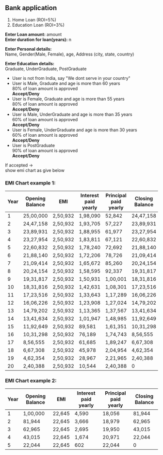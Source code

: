 ## Bank application

1. Home Loan (ROI=5%)
2. Education Loan (ROI=3%)

**Enter Loan amount:** amount  
**Enter duration for loan(years):** n  

**Enter Personal details:**  
	Name, Gender(Male, Female), age, Address (city, state, country)  

**Enter Education details:**  
Graduate, UnderGraduate, PostGraduate


- User is not from India, say "We dont serve in your country"
- User is Male, Graduate and age is more than 60 years  
	80% of loan amount is approved  
	**Accept/Deny**  
- User is Female, Graduate and age is more than 55 years  
	80% of loan amount is approved  
	**Accept/Deny**  
- User is Male, UnderGraduate and age is more than 35 years  
	60% of loan amount is approved  
	**Accept/Deny**  
- User is Female, UnderGraduate and age is more than 30 years  
	60% of loan amount is approved  
	**Accept/Deny**  
- User is PostGraduate  
	90% of loan amount is approved  
	**Accept/Deny**  

If accepted ->  
show emi chart as give below

	
### EMI Chart example 1:
|	Year	|	Opening Balance	|	EMI			|	Interest paid yearly	|	Principal paid yearly	|	Closing Balance	|
|-----------|-------------------|---------------|---------------------------|---------------------------|-------------------|
|	1		|	25,00,000		|	2,50,932	|	1,98,090				|	52,842					|	24,47,158		|	
|	2		|	24,47,158		|	2,50,932	|	1,93,705				|	57,227					|	23,89,931		|
|	3		|	23,89,931		|	2,50,932	|	1,88,955				|	61,977					|	23,27,954		|
|	4		|	23,27,954		|	2,50,932	|	1,83,811				|	67,121					|	22,60,832		|
|	5		|	22,60,832		|	2,50,932	|	1,78,240				|	72,692					|	21,88,140		|
|	6		|	21,88,140		|	2,50,932	|	1,72,206				|	78,726					|	21,09,414		|
|	7		|	21,09,414		|	2,50,932	|	1,65,672				|	85,260					|	20,24,154		|
|	8		|	20,24,154		|	2,50,932	|	1,58,595				|	92,337					|	19,31,817		|
|	9		|	19,31,817		|	2,50,932	|	1,50,931				|	1,00,001				|	18,31,816		|
|	10		|	18,31,816		|	2,50,932	|	1,42,631				|	1,08,301				|	17,23,516		|
|	11		|	17,23,516		|	2,50,932	|	1,33,643				|	1,17,289				|	16,06,226		|
|	12		|	16,06,226		|	2,50,932	|	1,23,908				|	1,27,024				|	14,79,202		|
|	13		|	14,79,202		|	2,50,932	|	1,13,365				|	1,37,567				|	13,41,634		|
|	14		|	13,41,634		|	2,50,932	|	1,01,947				|	1,48,985				|	11,92,649		|
|	15		|	11,92,649		|	2,50,932	|	89,581					|	1,61,351				|	10,31,298		|
|	16		|	10,31,298		|	2,50,932	|	76,189					|	1,74,743				|	8,56,555		|
|	17		|	8,56,555		|	2,50,932	|	61,685					|	1,89,247				|	6,67,308		|
|	18		|	6,67,308		|	2,50,932	|	45,978					|	2,04,954				|	4,62,354		|
|	19		|	4,62,354		|	2,50,932	|	28,967					|	2,21,965				|	2,40,388		|
|	20		|	2,40,388		|	2,50,932	|	10,544					|	2,40,388				|	0				|




### EMI Chart example 2:
|	Year	|	Opening Balance	|	EMI			|	Interest paid yearly	|	Principal paid yearly	|	Closing Balance	|
|-----------|-------------------|---------------|---------------------------|---------------------------|-------------------|
|	1		|	1,00,000		|	22,645		|	4,590					|	18,056					|	81,944			|	
|	2		|	81,944			|	22,645		|	3,666					|	18,979					|	62,965			|	
|	3		|	62,965			|	22,645		|	2,695					|	19,950					|	43,015			|	
|	4		|	43,015			|	22,645		|	1,674					|	20,971					|	22,044			|	
|	5		|	22,044			|	22,645		|	602						|	22,044					|	0				|	
